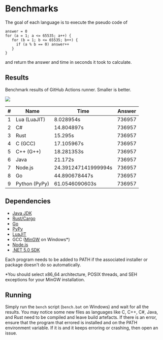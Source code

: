 # Benchmarks

The goal of each language is to execute the pseudo code of

```
answer = 0
for (a = 1; a <= 65535; a++) {
   for (b = 1; b <= 65535; b++) {
     if (a % b == 0) answer++
   }
}
```

and return the answer and time in seconds it took to calculate.

## Results

Benchmark results of GitHub Actions runner. Smaller is better.

<!-- RESULTS START -->
<img src="https://quickchart.io/chart?backgroundColor=white&c=%7B%22type%22%3A%22bar%22%2C%22data%22%3A%7B%22labels%22%3A%5B%22Lua%20(LuaJIT)%22%2C%22C%23%22%2C%22Rust%22%2C%22C%20(GCC)%22%2C%22C%2B%2B%20(G%2B%2B)%22%2C%22Java%22%2C%22Node.js%22%2C%22Go%22%2C%22Python%20(PyPy)%22%5D%2C%22datasets%22%3A%5B%7B%22label%22%3A%22Time%22%2C%22data%22%3A%5B8.028954%2C14.804897%2C15.295%2C17.105967%2C18.281353%2C21.172%2C24.391247141999994%2C44.890678447%2C61.0546090603%5D%7D%5D%7D%7D" />

|#|Name|Time|Answer|
|---|---|---|---|
|1|Lua (LuaJIT)|8.028954s|736957|
|2|C#|14.804897s|736957|
|3|Rust|15.295s|736957|
|4|C (GCC)|17.105967s|736957|
|5|C++ (G++)|18.281353s|736957|
|6|Java|21.172s|736957|
|7|Node.js|24.391247141999994s|736957|
|8|Go|44.890678447s|736957|
|9|Python (PyPy)|61.0546090603s|736957|

<!-- RESULTS END -->

## Dependencies

- [Java JDK](https://adoptopenjdk.net/)
- [Rust/Cargo](https://www.rust-lang.org/tools/install)
- [Go](https://golang.org/doc/install)
- [PyPy](https://www.pypy.org/download.html)
- [LuaJIT](https://luajit.org/download.html)
- GCC ([MinGW](https://sourceforge.net/projects/mingw-w64/files/Toolchains%20targetting%20Win32/Personal%20Builds/mingw-builds/installer/mingw-w64-install.exe/download) on Windows\*)
- [Node.js](https://nodejs.org/en/download/)
- [.NET 5.0 SDK](https://dotnet.microsoft.com/download/dotnet/5.0)

Each program needs to be added to PATH if the associated installer or package doesn't do so automatically.

\*You should select x86_64 architecture, POSIX threads, and SEH exceptions for your MinGW installation.

## Running

Simply run the `bench` script (`bench.bat` on Windows) and wait for all the results. You may notice some new files as languages like C, C++, C#, Java, and Rust need to be compiled and leave build artefacts. If there is an error, ensure that the program that errored is installed and on the PATH environment variable. If it is and it keeps erroring or crashing, then open an issue.
